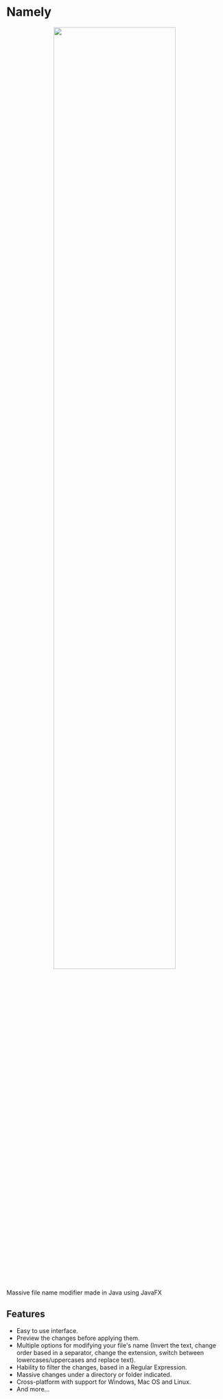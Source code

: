 # Namely
<p align="center">
<img src="http://usbac.com.ve/wp-content/uploads/2018/09/POSTER-NAMELY-FINAL-min.jpg" width="75%" height="75%"> 
</p>

Massive file name modifier made in Java using JavaFX

## Features

* Easy to use interface.
* Preview the changes before applying them.
* Multiple options for modifying your file's name (Invert the text, change order based in a separator, change the extension, switch between lowercases/uppercases and replace text).
* Hability to filter the changes, based in a Regular Expression.
* Massive changes under a directory or folder indicated.
* Cross-platform with support for Windows, Mac OS and Linux.
* And more...
